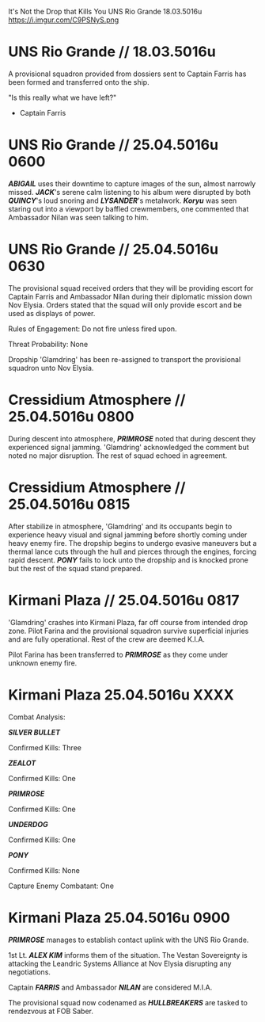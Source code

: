 It's Not the Drop that Kills You
UNS Rio Grande
18.03.5016u
https://i.imgur.com/C9PSNyS.png

# UNS Rio Grande // 18.03.5016u
A provisional squadron provided from dossiers sent to Captain Farris has been formed and transferred onto the ship.

"Is this really what we have left?"
- Captain Farris

# UNS Rio Grande // 25.04.5016u 0600

***ABIGAIL*** uses their downtime to capture images of the sun, almost narrowly missed. ***JACK***'s serene calm listening to his album were disrupted by both ***QUINCY***'s loud snoring and ***LYSANDER***'s metalwork. ***Koryu*** was seen staring out into a viewport by baffled crewmembers, one commented that Ambassador Nilan was seen talking to him.

# UNS Rio Grande // 25.04.5016u 0630

The provisional squad received orders that they will be providing escort for Captain Farris and Ambassador Nilan during their diplomatic mission down Nov Elysia. Orders stated that the squad will only provide escort and be used as displays of power. 

Rules of Engagement: Do not fire unless fired upon.

Threat Probability: None

Dropship 'Glamdring' has been re-assigned to transport the provisional squadron unto Nov Elysia.

# Cressidium Atmosphere // 25.04.5016u 0800

During descent into atmosphere, ***PRIMROSE*** noted that during descent they experienced signal jamming. 'Glamdring' acknowledged the comment but noted no major disruption. The rest of squad echoed in agreement.

# Cressidium Atmosphere // 25.04.5016u 0815

After stabilize in atmosphere, 'Glamdring' and its occupants begin to experience heavy visual and signal jamming before shortly coming under heavy enemy fire. The dropship begins to undergo evasive maneuvers but a thermal lance cuts through the hull and pierces through the engines, forcing rapid descent. ***PONY*** fails to lock unto the dropship and is knocked prone but the rest of the squad stand prepared.

# Kirmani Plaza // 25.04.5016u 0817

'Glamdring' crashes into Kirmani Plaza, far off course from intended drop zone. Pilot Farina and the provisional squadron survive superficial injuries and are fully operational. Rest of the crew are deemed K.I.A. 

Pilot Farina has been transferred to ***PRIMROSE*** as they come under unknown enemy fire.

# Kirmani Plaza 25.04.5016u XXXX

Combat Analysis:

***SILVER BULLET***

Confirmed Kills: Three

***ZEALOT***

Confirmed Kills: One

***PRIMROSE***

Confirmed Kills: One

***UNDERDOG***

Confirmed Kills: One

***PONY***

Confirmed Kills: None

Capture Enemy Combatant: One


# Kirmani Plaza 25.04.5016u 0900

***PRIMROSE*** manages to establish contact uplink with the UNS Rio Grande.

1st Lt. ***ALEX KIM*** informs them of the situation. The Vestan Sovereignty is attacking the Leandric Systems Alliance at Nov Elysia disrupting any negotiations.

Captain ***FARRIS*** and Ambassador ***NILAN*** are considered M.I.A.

The provisional squad now codenamed as ***HULLBREAKERS*** are tasked to rendezvous at FOB Saber.